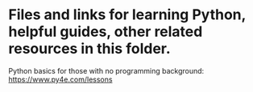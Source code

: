 # Files and links for learning Python, helpful guides, other related resources in this folder.

Python basics for those with no programming background: https://www.py4e.com/lessons
